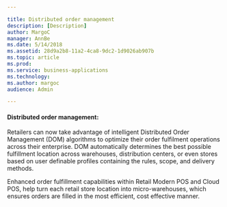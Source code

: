 ```yaml
---

title: Distributed order management 
description: [Description]
author: MargoC
manager: AnnBe
ms.date: 5/14/2018
ms.assetid: 28d9a2b8-11a2-4ca8-9dc2-1d9026ab907b
ms.topic: article
ms.prod: 
ms.service: business-applications
ms.technology: 
ms.author: margoc
audience: Admin

---
```

#### Distributed order management:



Retailers can now take advantage of intelligent Distributed Order Management
(DOM) algorithms to optimize their order fulfilment operations across their
enterprise. DOM automatically determines the best possible fulfillment location
across warehouses, distribution centers, or even stores based on user definable
profiles containing the rules, scope, and delivery methods.

Enhanced order fulfillment capabilities within Retail Modern POS and Cloud POS,
help turn each retail store location into micro-warehouses, which ensures orders
are filled in the most efficient, cost effective manner.
